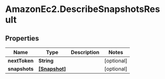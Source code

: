 # AmazonEc2.DescribeSnapshotsResult

## Properties

Name | Type | Description | Notes
------------ | ------------- | ------------- | -------------
**nextToken** | **String** |  | [optional] 
**snapshots** | [**[Snapshot]**](Snapshot.md) |  | [optional] 


